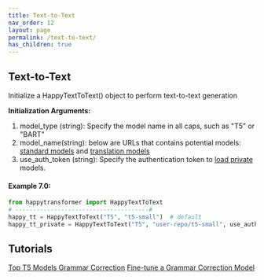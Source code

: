 ```yaml
---
title: Text-to-Text
nav_order: 12
layout: page
permalink: /text-to-text/
has_children: true
---
```


## Text-to-Text

Initialize a HappyTextToText() object to perform text-to-text generation

**Initialization Arguments:**
 1. model_type (string): Specify the model name in all caps, such as "T5" or "BART" 
 2. model_name(string): below are  URLs that contains potential models: 
       [standard models](https://huggingface.co/models?pipeline_tag=text2text-generation) and [translation models](https://huggingface.co/models?pipeline_tag=translation)
 3. use_auth_token (string): Specify the authentication token to 
       [load private](https://huggingface.co/transformers/model_sharing.html) models. 


#### Example 7.0:
```python
from happytransformer import HappyTextToText
# --------------------------------------#
happy_tt = HappyTextToText("T5", "t5-small")  # default
happy_tt_private = HappyTextToText("T5", "user-repo/t5-small", use_auth_token="123abc")  # default

```
## Tutorials 

[Top T5 Models ](https://www.vennify.ai/top-t5-transformer-models/)
[Grammar Correction](https://www.vennify.ai/grammar-correction-python/)
[Fine-tune a Grammar Correction Model](https://www.vennify.ai/fine-tune-grammar-correction/)

